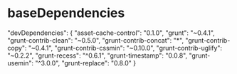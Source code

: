 # baseDependencies
  "devDependencies": {
    "asset-cache-control": "0.1.0",
    "grunt": "~0.4.1",
    "grunt-contrib-clean": "~0.5.0",
    "grunt-contrib-concat": "*",
    "grunt-contrib-copy": "~0.4.1",
    "grunt-contrib-cssmin": "~0.10.0",
    "grunt-contrib-uglify": "~0.2.2",
    "grunt-recess": "^0.6.1",
    "grunt-timestamp": "0.0.8",
    "grunt-usemin": "^3.0.0",
    "grunt-replace": "0.8.0"
  }
